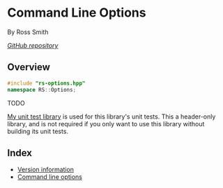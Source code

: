 # Command Line Options

By Ross Smith

_[GitHub repository](https://github.com/CaptainCrowbar/rs-options)_

## Overview

```c++
#include "rs-options.hpp"
namespace RS::Options;
```

TODO

[My unit test library](https://github.com/CaptainCrowbar/rs-unit-test) is used
for this library's unit tests. This a header-only library, and is not
required if you only want to use this library without building its unit
tests.

## Index

* [Version information](version.html)
* [Command line options](options.html)
